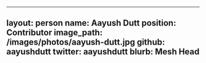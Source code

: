 ---
 layout: person
 name: Aayush Dutt
 position: Contributor
 image_path: /images/photos/aayush-dutt.jpg
 github: aayushdutt
 twitter: aayushdutt
 blurb: Mesh Head
 ---